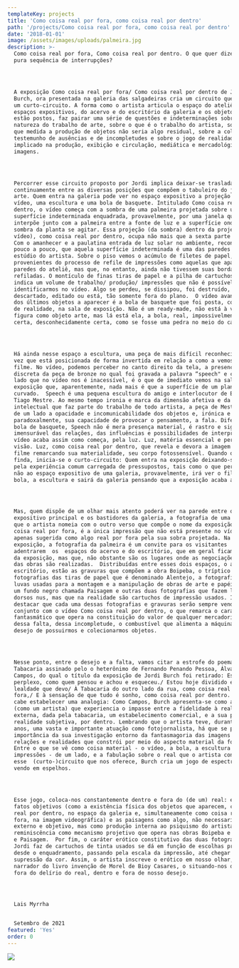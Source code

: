 ```yaml
---
templateKey: projects
title: 'Como coisa real por fora, como coisa real por dentro'
path: '/projects/Como coisa real por fora, como coisa real por dentro'
date: '2018-01-01'
image: /assets/images/uploads/palmeira.jpg
description: >-
  Como coisa real por fora, Como coisa real por dentro. O que quer dizer uma
  pura sequência de interrupções? 




  A exposição Como coisa real por fora/ Como coisa real por dentro de Jordi
  Burch, ora presentada na galeria das salgadeiras cria um circuito que é também
  um curto-circuito. A forma como o artista articula o espaço do ateliê com os
  espaços expositivos, do acervo e do escritório da galeria e os objetos que lá
  estão postos, faz pairar uma série de questões e indeterminações sobre a
  natureza do trabalho de arte, sobre o que é o trabalho do artista, sobre em
  que medida a produção de objetos não seria algo residual, sobre a coleção como
  testemunho de ausências e de incompletudes e sobre o jogo de realidades
  implicado na produção, exibição e circulação, mediática e mercadológica das
  imagens.  




  Percorrer esse circuito proposto por Jordi implica deixar-se trasladar
  continuamente entre as diversas posições que compõem o tabuleiro do jogo da
  arte. Quem entra na galeria pode ver no espaço expositivo a projeção de um
  vídeo, uma escultura e uma bola de basquete. Intitulado Como coisa real por
  dentro, o vídeo começa com a sombra de uma palmeira projetada sobre uma
  superfície indeterminada enquadrada, provavelmente, por uma janela que se
  interpõe junto com a palmeira entre a fonte de luz e a superfície onde vemos a
  sombra da planta se agitar. Essa projeção (da sombra) dentro da projeção (do
  vídeo), como coisa real por dentro, ocupa não mais que a sexta parte da tela.
  Com o amanhecer e a paulatina entrada de luz solar no ambiente, reconhecemos,
  pouco a pouco, que aquela superfície indeterminada é uma das paredes do
  estúdio do artista. Sobre o piso vemos o acúmulo de filetes de papel, talvez
  provenientes do processo de refile de impressões como aquelas que aparecem nas
  paredes do ateliê, mas que, no entanto, ainda não tivessem suas bordas
  refiladas. O montículo de finas tiras de papel e a pilha de cartuchos usados
  indica um volume de trabalho/ produção/ impressões que não é possível
  identificarmos no vídeo. Algo se perdeu, se dissipou, foi destruído,
  descartado, editado ou está, tão somente fora do plano.  O vídeo avança e um
  dos últimos objetos a aparecer é a bola de basquete que foi posta, como prova
  de realidade, na sala de exposição. Não é um ready-made, não está à venda, não
  figura como objeto arte, mas lá está ela, a bola, real, impossivelmente real,
  certa, desconhecidamente certa, como se fosse uma pedra no meio do caminho. 




  Há ainda nesse espaço a escultura, uma peça de mais difícil reconhecimento uma
  vez que está posicionada de forma invertida em relação a como a vemos no
  filme. No vídeo, podemos perceber no canto direito da tela, a presença
  discreta da peça de bronze no qual foi gravada a palavra “speech" e cujo o
  lado que no vídeo nos é inacessível, é o que de imediato vemos na sala de
  exposição que, aparentemente, nada mais é que a superfície de um plano
  curvado.  Speech é uma pequena escultura do amigo e interlocutor de Burch,
  Tiago Mestre. Ao mesmo tempo ironia e marca da dimensão afetiva e da troca
  intelectual que faz parte do trabalho de todo artista, a peça de Mestre atesta
  de um lado a opacidade e incomunicabilidade dos objetos e, irónica e
  paradoxalmente, sua capacidade de provocar o pensamento, a fala. Diferente da
  bola de basquete, Speech não é mera presença material, é rastro e signo do
  imensurável das relações, das influências e possibilidades de interpretação. O
  vídeo acaba assim como começa, pela luz. Luz, matéria essencial e perigosa à
  visão. Luz, como coisa real por dentro, que revela e devora a imagem no e do
  filme remarcando sua materialidade, seu corpo fotossensível. Quando o vídeo
  finda, inicia-se o curto-circuito: Quem entra na exposição deixando-se guiar
  pela experiência comum carregada de pressupostos, tais como o que pertence ou
  não ao espaço expositivo de uma galeria, provavelmente, irá ver o filme, a
  bola, a escultura e sairá da galeria pensando que a exposição acaba aí.  




  Mas, quem dispõe de um olhar mais atento poderá ver na parede entre o espaço
  expositivo principal e os bastidores da galeria, a fotografia de uma palmeira
  que o artista nomeia com o outro verso que compõe o nome da exposição. Como
  coisa real por fora, é a única impressão que não está presente no vídeo, está
  apenas sugerida como algo real por fora pela sua sobra projetada. Na
  exposição, a fotografia da palmeira é um convite para os visitantes
  adentrarem  os  espaços do acervo e do escritório, que em geral ficam à parte
  da exposição, mas que, não obstante são os lugares onde as negociações entorno
  das obras são realizadas.  Distribuídas entre esses dois espaços, o acervo e o
  escritório, estão as gravuras que compõem a obra Boipeba, o tríptico das
  fotografias das tiras de papel que é denominado Alentejo, a fotografia de
  luvas usadas para a montagem e a manipulação de obras de arte e papéis sobre
  um fundo negro chamada Paisagem e outras duas fotografias que fazem lembrar
  dorsos nus, mas que na realidade são cartuchos de impressão usados. Importante
  destacar que cada uma dessas fotografias e gravuras serão sempre vendidas em
  conjunto com o vídeo Como coisa real por dentro, o que remarca o caráter
  fantasmático que opera na constituição do valor de qualquer mercadoria fazendo
  dessa falta, dessa incompletude, o combustível que alimenta a máquina do
  desejo de possuirmos e colecionarmos objetos. 




  Nesse ponto, entre o desejo e a falta, vamos citar a estrofe do poema
  Tabacaria assinado pelo o heterônimo de Fernando Penando Pessoa, Álvaro de
  Campos, do qual o título da exposição de Jordi Burch foi retirado: Estou hoje
  perplexo, como quem pensou e achou e esqueceu./ Estou hoje dividido entre a
  lealdade que devo/ À Tabacaria do outro lado da rua, como coisa real por
  fora,/ E à sensação de que tudo é sonho, como coisa real por dentro. Aqui,
  cabe estabelecer uma analogia: Como Campos, Burch apresenta-se como alguém
  (como um artista) que experiencia o impasse entre a fidelidade à realidade
  externa, dada pela tabacaria, um estabelecimento comercial, e a sua própria
  realidade subjetiva, por dentro. Lembrando que o artista teve, durante muitos
  anos, uma vasta e importante atuação como fotojornalista, há que se pesar a
  importância da sua investigação entorno da fantasmagoria das imagens e das
  relações e realidades que constrói por meio do aspecto material da fotografia.
  Entre o que se vê como coisa material - o vídeo, a bola, a escultura e as
  impressões - de um lado, e a fabulação sobre o real que o artista constrói com
  esse  (curto-)circuito que nos oferece, Burch cria um jogo de espectros se
  vendo em espelhos. 




  Esse jogo, coloca-nos constantemente dentro e fora do (de um) real: entre
  fatos objetivos (como a existência física dos objetos que aparecem, como coisa
  real por dentro, no espaço da galeria e, simultaneamente como coisa real por
  fora, na imagem videográfica) e as paisagens como algo, não necessariamente
  externo e objetivo, mas como produção interna ao psiquismo do artista, é a
  reminiscência como mecanismo projetivo que opera nas obras Boipeba e Alentejo
  e Paisagem.  Por fim, o caráter erótico constitutivo das duas fotografias que
  Jordi faz de cartuchos de tinta usados se dá em função de escolhas precisas,
  desde o enquadramento, passando pela escala da impressão, até chegar na
  supressão da cor. Assim, o artista inscreve o erótico em nosso olhar, como o
  narrador do livro invenção de Morel de Bioy Casares, o situando-nos dentro e
  fora do delírio do real, dentro e fora de nosso desejo. 




  Lais Myrrha


  Setembro de 2021
featured: 'Yes'
order: 0
---
```

![](/assets/images/uploads/palmeira.jpg)
